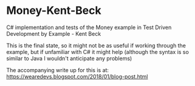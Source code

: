 # Money-Kent-Beck
C# implementation and tests of the Money example in Test Driven Development by Example - Kent Beck

This is the final state, so it might not be as useful if working through the example, but if unfamiliar with C# it might help (although the syntax is so similar to Java I wouldn't anticipate any problems) 

The accompanying write up for this is at: https://wearedevs.blogspot.com/2018/01/blog-post.html
